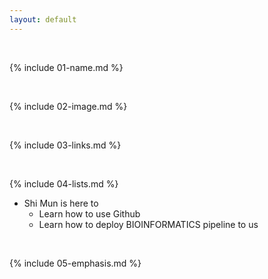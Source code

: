 ```yaml
---
layout: default
---
```

<br>

{% include 01-name.md %}

<br>

{% include 02-image.md %}

<br>

{% include 03-links.md %}

<br>

{% include 04-lists.md %}
  * Shi Mun is here to
    * Learn how to use Github
    * Learn how to deploy BIOINFORMATICS pipeline to us
<br>

{% include 05-emphasis.md %}
